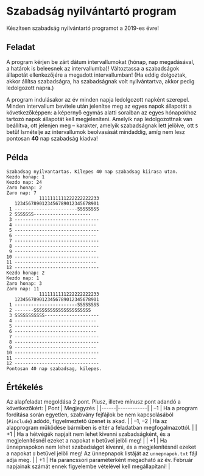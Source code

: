 # Szabadság nyilvántartó program

Készítsen szabadság nyilvántartó programot a 2019-es évre!

## Feladat

A program kérjen be zárt dátum intervallumokat (hónap, nap megadásával, a határok is beleesnek az intervallumba)! Változtassa a szabadságok állapotát ellenkezőjére a megadott intervallumban! (Ha eddig dolgoztak, akkor állítsa szabadságra, ha szabadságnak volt nyilvántartva, akkor pedig ledolgozott napra.)

A program indulásakor az év minden napja ledolgozott napként szerepel. Minden intervallum bevitele után jelenítse meg az egyes napok állapotát a következőképpen: a képernyő egymás alatti soraiban az egyes hónapokhoz tartozó napok állapotát kell megjeleníteni. Amelyik nap ledolgozottnak van beállítva, ott jelenjen meg – karakter, amelyik szabadságnak lett jelölve, ott `S` betű! Ismételje az intervallumok beolvasását mindaddig, amíg nem lesz pontosan **40** nap szabadság kiadva!

## Példa

```
Szabadsag nyilvantartas. Kilepes 40 nap szabadsag kiirasa utan.
Kezdo honap: 1
Kezdo nap: 24
Zaro honap: 2
Zaro nap: 7
            1111111111222222222233
   1234567890123456789012345678901
 1 -----------------------SSSSSSSS
 2 SSSSSSS---------------------
 3 -------------------------------
 4 ------------------------------
 5 -------------------------------
 6 ------------------------------
 7 -------------------------------
 8 -------------------------------
 9 ------------------------------
10 -------------------------------
11 ------------------------------
12 -------------------------------
Kezdo honap: 2
Kezdo nap: 1
Zaro honap: 3
Zaro nap: 11
            1111111111222222222233
   1234567890123456789012345678901
 1 -----------------------SSSSSSSS
 2 -------SSSSSSSSSSSSSSSSSSSSS
 3 SSSSSSSSSSS--------------------
 4 ------------------------------
 5 -------------------------------
 6 ------------------------------
 7 -------------------------------
 8 -------------------------------
 9 ------------------------------
10 -------------------------------
11 ------------------------------
12 -------------------------------
Pontosan 40 nap szabadsag, kilepes.
```

## Értékelés

Az alapfeladat megoldása 2 pont. Plusz, illetve mínusz pont adandó a következőkért:
| Pont | Megjegyzés |
|------|------------|
| –1 | Ha a program fordítása során egyetlen, szabvány fejfájlok be nem kapcsolásából (`#include`) adódó, figyelmeztető üzenet is akad. |
| –1, –2 | Ha az alapprogram működése bármiben is eltér a feladatban megfogalmazottól. |
| +1 | Ha a hétvégék napjait nem lehet kivenni szabadságként, és a megjelenítésnél ezeket a napokat `H` betűvel jelöli meg! |
| +1 | Ha ünnepnapokon nem lehet szabadságot kivenni, és a megjelenítésnél ezeket a napokat `U` betűvel jelöli meg! Az ünnepnapok listáját az `unnepnapok.txt` fájl adja meg. |
| +1 | Ha parancssori paraméterként megadható az év. Február napjainak számát ennek figyelembe vételével kell megállapítani! |
